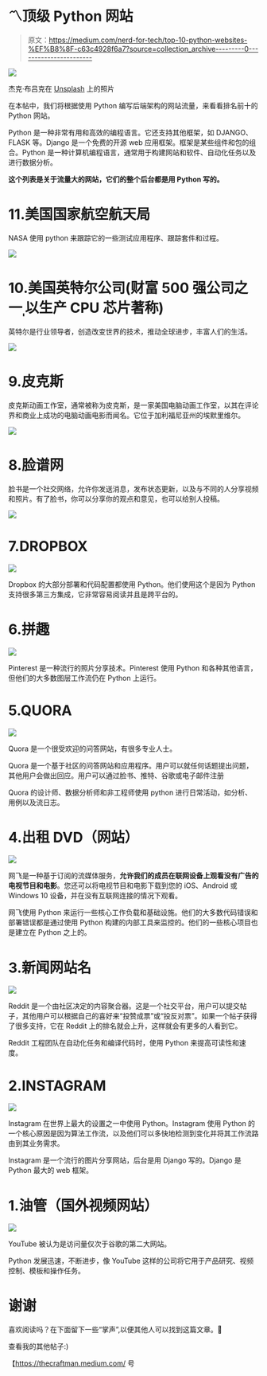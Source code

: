 # 〽️顶级 Python 网站

> 原文：<https://medium.com/nerd-for-tech/top-10-python-websites-%EF%B8%8F-c63c4928f6a7?source=collection_archive---------0----------------------->

![](img/ab84a629164e2b6bb22dc66add322b47.png)

杰克·布吕克在 [Unsplash](https://unsplash.com/s/photos/top?utm_source=unsplash&utm_medium=referral&utm_content=creditCopyText) 上的照片

在本帖中，我们将根据使用 Python 编写后端架构的网站流量，来看看排名前十的 Python 网站。

Python 是一种非常有用和高效的编程语言。它还支持其他框架，如 DJANGO、FLASK 等。Django 是一个免费的开源 web 应用框架。框架是某些组件和包的组合。Python 是一种计算机编程语言，通常用于构建网站和软件、自动化任务以及进行数据分析。

**这个列表是关于流量大的网站，它们的整个后台都是用 Python 写的。**

# 11.美国国家航空航天局

NASA 使用 python 来跟踪它的一些测试应用程序、跟踪套件和过程。

![](img/78e5292697a5f63727fe70afaa6a43ff.png)

# 10.美国英特尔公司(财富 500 强公司之一ˌ以生产 CPU 芯片著称)

英特尔是行业领导者，创造改变世界的技术，推动全球进步，丰富人们的生活。

![](img/15aeba53ee1fda019ed682406d0d61be.png)

# 9.皮克斯

皮克斯动画工作室，通常被称为皮克斯，是一家美国电脑动画工作室，以其在评论界和商业上成功的电脑动画电影而闻名。它位于加利福尼亚州的埃默里维尔。

![](img/45aa2873a2533b1325fd24bd1d77e5a5.png)

# 8.脸谱网

脸书是一个社交网络，允许你发送消息，发布状态更新，以及与不同的人分享视频和照片。有了脸书，你可以分享你的观点和意见，也可以给别人投稿。

![](img/31d76a814a9021264bb4c822830f1bb9.png)

# 7.DROPBOX

![](img/31e6da67f00b3b003220bd517c71eb79.png)

Dropbox 的大部分部署和代码配置都使用 Python。他们使用这个是因为 Python 支持很多第三方集成，它非常容易阅读并且是跨平台的。

# 6.拼趣

![](img/75a0ef8463c8497c2f91ef25367a96ce.png)

Pinterest 是一种流行的照片分享技术。Pinterest 使用 Python 和各种其他语言，但他们的大多数图层工作流仍在 Python 上运行。

# 5.QUORA

![](img/b22290dbeb3ff18863e603a81dfe2dae.png)

Quora 是一个很受欢迎的问答网站，有很多专业人士。

Quora 是一个基于社区的问答网站和应用程序。用户可以就任何话题提出问题，其他用户会做出回应。用户可以通过脸书、推特、谷歌或电子邮件注册

Quora 的设计师、数据分析师和非工程师使用 python 进行日常活动，如分析、用例以及流日志。

# 4.出租 DVD（网站）

![](img/bf7a9ee28841d54e149547c1d9aa448e.png)

网飞是一种基于订阅的流媒体服务，**允许我们的成员在联网设备上观看没有广告的电视节目和电影**。您还可以将电视节目和电影下载到您的 iOS、Android 或 Windows 10 设备，并在没有互联网连接的情况下观看。

网飞使用 Python 来运行一些核心工作负载和基础设施。他们的大多数代码错误和部署错误都是通过使用 Python 构建的内部工具来监控的。他们的一些核心项目也是建立在 Python 之上的。

# 3.新闻网站名

![](img/c49f2c743284ecae4f4ce45527ef6a19.png)

Reddit 是一个由社区决定的内容聚合器。这是一个社交平台，用户可以提交帖子，其他用户可以根据自己的喜好来“投赞成票”或“投反对票”。如果一个帖子获得了很多支持，它在 Reddit 上的排名就会上升，这样就会有更多的人看到它。

Reddit 工程团队在自动化任务和编译代码时，使用 Python 来提高可读性和速度。

# 2.INSTAGRAM

![](img/7c54232f38414afabba0b6c011c528ce.png)

Instagram 在世界上最大的设置之一中使用 Python。Instagram 使用 Python 的一个核心原因是因为算法工作流，以及他们可以多快地检测到变化并将其工作流路由到其业务需求。

Instagram 是一个流行的图片分享网站，后台是用 Django 写的。Django 是 Python 最大的 web 框架。

# 1.油管（国外视频网站）

![](img/4108a5d2c37c3b0fbb80e5cd8b1d2bb9.png)

YouTube 被认为是访问量仅次于谷歌的第二大网站。

Python 发展迅速，不断进步，像 YouTube 这样的公司将它用于产品研究、视频控制、模板和操作任务。

# 谢谢

喜欢阅读吗？在下面留下一些“掌声”,以便其他人可以找到这篇文章。🙂

查看我的其他帖子:)

【https://thecraftman.medium.com/ 号